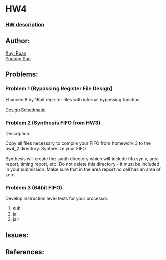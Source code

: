 # HW4

### [HW description](http://pages.cs.wisc.edu/~karu/courses/cs552/spring2016//wiki/index.php/Main/HW4)

## Author: 
[Xuyi Ruan](https://github.com/ruanxuyi)  
[Yudong Sun](https://github.com/Suncuss)


## Problems:

### Problem 1 (Bypassing Register File Design)
Ehanced 8 by 16bit register files with internal bypassing function. 

[Design Schedmatic](schematic-01.pdf) 

### Problem 2 (Synthesis FIFO from HW3)

Description:

Copy all files necessary to compile your FIFO from homework 3 to the hw4_2 directory. Synthesize your FIFO.  

Synthesis will create the synth directory which will include fifo.syn.v, area report, timing report, etc. Do not delete this directory - it must be included in your submission. Make sure that in the area report no cell has an area of zero  


### Problem 3 (64bit FIFO)

Develop instruction level tests for your processor.
1. sub  
2. jal  
3. jalr


## Issues: 

## References: 

